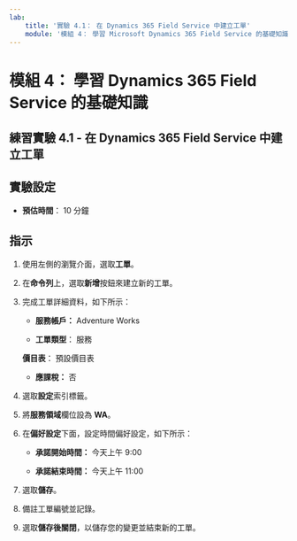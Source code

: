```yaml
---
lab:
    title: '實驗 4.1： 在 Dynamics 365 Field Service 中建立工單'
    module: '模組 4： 學習 Microsoft Dynamics 365 Field Service 的基礎知識'
---
```


模組 4： 學習 Dynamics 365 Field Service 的基礎知識
========================

## 練習實驗 4.1 - 在 Dynamics 365 Field Service 中建立工單

## 實驗設定

  - **預估時間**： 10 分鐘

## 指示

1. 使用左側的瀏覽介面，選取**工單**。

2. 在**命令列**上，選取**新增**按鈕來建立新的工單。

3. 完成工單詳細資料，如下所示：

	- **服務帳戶：** Adventure Works

	- **工單類型**： 服務

	**價目表**： 預設價目表

	- **應課稅：** 否

4. 選取**設定**索引標籤。

5. 將**服務領域**欄位設為 **WA**。

6. 在**偏好設定**下面，設定時間偏好設定，如下所示：

	- **承諾開始時間：** 今天上午 9:00

	- **承諾結束時間：** 今天上午 11:00

7. 選取**儲存**。

8. 備註工單編號並記錄。 

9. 選取**儲存後關閉**，以儲存您的變更並結束新的工單。
